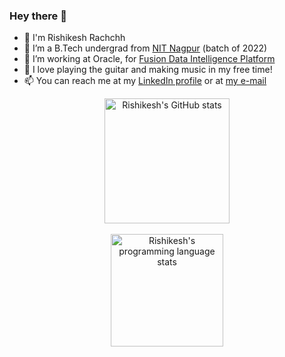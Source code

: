 ### Hey there 👋

- 🚀 I'm Rishikesh Rachchh
- 🌱 I’m a B.Tech undergrad from [NIT Nagpur](https://vnit.ac.in/) (batch of 2022)
- 👀 I’m working at Oracle, for [Fusion Data Intelligence Platform](https://www.oracle.com/in/business-analytics/fusion-data-intelligence-platform/)
- 🎸 I love playing the guitar and making music in my free time!
- 📫 You can reach me at my [LinkedIn profile](https://linkedin.com/in/rishikesh-rachchh/) or at [my e-mail](mailto:rishikeshrachchh@gmail.com)

<p align="center">
  <img align="center" src="https://github-readme-stats.vercel.app/api?username=rishi255&theme=algolia&title_color=89cff0&include_all_commits=true&count_private=true&show_icons=true&card_width=650" height="200px" alt="Rishikesh's GitHub stats" /><br/><br/>
  <img align="center" hspace="10" src="https://github-readme-stats.vercel.app/api/top-langs/?username=rishi255&langs_count=8&hide=scss,css,html&layout=compact&card_width=500" height="180px" alt="Rishikesh's programming language stats" />
</p>
